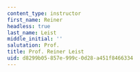 ```yaml
---
content_type: instructor
first_name: Reiner
headless: true
last_name: Leist
middle_initial: ''
salutation: Prof.
title: Prof. Reiner Leist
uid: d8299b05-857e-999c-0d28-a451f8466334
---
```


